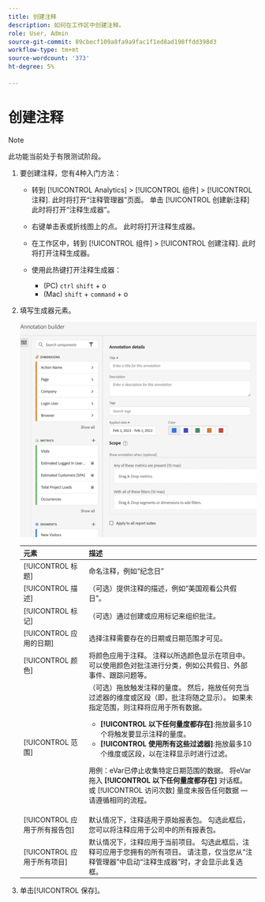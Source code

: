 ```yaml
---
title: 创建注释
description: 如何在工作区中创建注释。
role: User, Admin
source-git-commit: 89cbecf109a8fa9a9fac1f1ed8ad198ffdd398d3
workflow-type: tm+mt
source-wordcount: '373'
ht-degree: 5%

---
```



# 创建注释

>[!NOTE]
>
>此功能当前处于有限测试阶段。

1. 要创建注释，您有4种入门方法：

   * 转到 [!UICONTROL Analytics] > [!UICONTROL 组件] > [!UICONTROL 注释]. 此时将打开“注释管理器”页面。 单击 [!UICONTROL 创建新注释] 此时将打开“注释生成器”。

   * 右键单击表或折线图上的点。 此时将打开注释生成器。

   * 在工作区中，转到 [!UICONTROL 组件] > [!UICONTROL 创建注释]. 此时将打开注释生成器。

   * 使用此热键打开注释生成器：
      * (PC) `ctrl` `shift` + o
      * (Mac) `shift` + `command` + o

1. 填写生成器元素。

   ![](assets/ann-builder.png)

   | 元素 | 描述 |
   | --- | --- |
   | [!UICONTROL 标题] | 命名注释，例如“纪念日” |
   | [!UICONTROL 描述] | （可选）提供注释的描述，例如“美国观看公共假日”。 |
   | [!UICONTROL 标记] | （可选）通过创建或应用标记来组织批注。 |
   | [!UICONTROL 应用的日期] | 选择注释需要存在的日期或日期范围才可见。 |
   | [!UICONTROL 颜色] | 将颜色应用于注释。 注释以所选颜色显示在项目中。 可以使用颜色对批注进行分类，例如公共假日、外部事件、跟踪问题等。 |
   | [!UICONTROL 范围] | （可选）拖放触发注释的量度。 然后，拖放任何充当过滤器的维度或区段（即，批注将随之显示）。 如果未指定范围，则注释将应用于所有数据。<ul><li>**[!UICONTROL 以下任何量度都存在]**:拖放最多10个将触发要显示注释的量度。</li><li>**[!UICONTROL 使用所有这些过滤器]**:拖放最多10个维度或区段，以在注释显示时进行过滤。</li></ul><p>用例：eVar已停止收集特定日期范围的数据。 将eVar拖入 **[!UICONTROL 以下任何量度都存在]** 对话框。 或 [!UICONTROL 访问次数] 量度未报告任何数据 — 请遵循相同的流程。 |
   | [!UICONTROL 应用于所有报告包] | 默认情况下，注释适用于原始报表包。 勾选此框后，您可以将注释应用于公司中的所有报表包。 |
   | [!UICONTROL 应用于所有项目] | 默认情况下，注释应用于当前项目。 勾选此框后，注释可应用于您拥有的所有项目。 请注意，仅当您从“注释管理器”中启动“注释生成器”时，才会显示此复选框。 |

1. 单击[!UICONTROL 保存]。